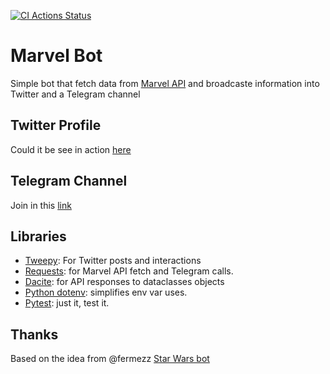 [![CI Actions Status](https://github.com/darkaico/marvel-bot/workflows/Marvel%20Bot%20CI/CD/badge.svg)](https://github.com/darkaico/marvel-bot/actions)

# Marvel Bot

Simple bot that fetch data from [Marvel API](https://developer.marvel.com/docs#!/public)
and broadcaste information into Twitter and a Telegram channel

## Twitter Profile

Could it be see in action [here](https://twitter.com/marvelibot)

## Telegram Channel

Join in this [link](https://t.me/marveldata)

## Libraries

- [Tweepy](https://www.tweepy.org/): For Twitter posts and interactions
- [Requests](https://requests.readthedocs.io/en/master/): for Marvel API fetch and Telegram calls.
- [Dacite](https://github.com/konradhalas/dacite): for API responses to dataclasses objects
- [Python dotenv](https://github.com/theskumar/python-dotenv): simplifies env var uses.
- [Pytest](https://docs.pytest.org/en/latest/): just it, test it.

## Thanks

Based on the idea from @fermezz [Star Wars bot](https://github.com/fermezz/starwars-bot)
